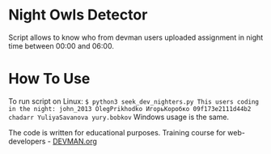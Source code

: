 # Night Owls Detector

Script allows to know who from devman users uploaded assignment in night time between 00:00 and 06:00.

# How To Use

To run script on Linux:
`
$ python3 seek_dev_nighters.py
This users coding in the night:
john_2013
OlegPrikhodko
ИгорьКоробко
09f173e2111d44b2
chadarr
YuliyaSavanova
yury.bobkov
`
Windows usage is the same.

The code is written for educational purposes. Training course for web-developers - [DEVMAN.org](https://devman.org)
